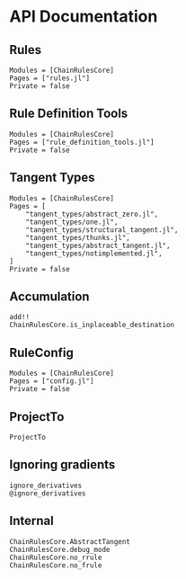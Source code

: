 # API Documentation

## Rules
```@autodocs
Modules = [ChainRulesCore]
Pages = ["rules.jl"]
Private = false
```

## Rule Definition Tools
```@autodocs
Modules = [ChainRulesCore]
Pages = ["rule_definition_tools.jl"]
Private = false
```

## Tangent Types
```@autodocs
Modules = [ChainRulesCore]
Pages = [
    "tangent_types/abstract_zero.jl",
    "tangent_types/one.jl",
    "tangent_types/structural_tangent.jl",
    "tangent_types/thunks.jl",
    "tangent_types/abstract_tangent.jl",
    "tangent_types/notimplemented.jl",
]
Private = false
```

## Accumulation
```@docs
add!!
ChainRulesCore.is_inplaceable_destination
```

## RuleConfig
```@autodocs
Modules = [ChainRulesCore]
Pages = ["config.jl"]
Private = false
```

## ProjectTo
```@docs
ProjectTo
```

## Ignoring gradients
```@docs
ignore_derivatives
@ignore_derivatives
```

## Internal
```@docs
ChainRulesCore.AbstractTangent
ChainRulesCore.debug_mode
ChainRulesCore.no_rrule
ChainRulesCore.no_frule
```
